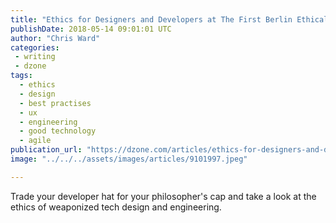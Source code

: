 ```yaml
---
title: "Ethics for Designers and Developers at The First Berlin Ethical Tech Meetup"
publishDate: 2018-05-14 09:01:01 UTC
author: "Chris Ward"
categories:
 - writing
 - dzone
tags:
  - ethics
  - design
  - best practises
  - ux
  - engineering
  - good technology
  - agile
publication_url: "https://dzone.com/articles/ethics-for-designers-and-developers-at-the-first-b"
image: "../../../assets/images/articles/9101997.jpeg"

---
```

Trade your developer hat for your philosopher's cap and take a look at the ethics of weaponized tech design and engineering.

